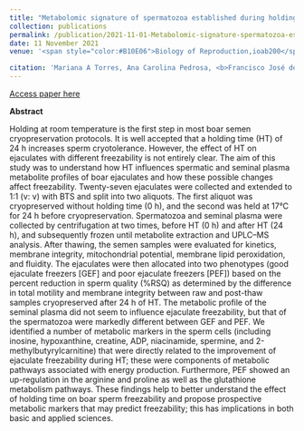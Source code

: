 ```yaml
---
title: "Metabolomic signature of spermatozoa established during holding time is responsible for differences in boar sperm freezability"
collection: publications
permalink: /publication/2021-11-01-Metabolomic-signature-spermatozoa-established-during-HT-responsible-differences-boar-sperm-freezability'
date: 11 November 2021
venue: '<span style="color:#B10E06">Biology of Reproduction,ioab200</span>'

citation: 'Mariana A Torres, Ana Carolina Pedrosa, <b>Francisco José de Novais</b>, Diego V Alkmin, Bruce R Cooper, George S Yasui, Heidge Fukumasu, Zoltan Machaty, André F C de Andrade (2021) Metabolomic signature of spermatozoa established during holding time is responsible for differences in boar sperm freezability. MBiology of Reproduction, ioab200'
---
```


[Access paper here](https://doi.org/10.1093/biolre/ioab200)

<b>Abstract</b>

Holding at room temperature is the first step in most boar semen cryopreservation protocols. It is well accepted that a holding time (HT) of 24 h increases sperm cryotolerance. However, the effect of HT on ejaculates with different freezability is not entirely clear. The aim of this study was to understand how HT influences spermatic and seminal plasma metabolite profiles of boar ejaculates and how these possible changes affect freezability. Twenty-seven ejaculates were collected and extended to 1:1 (v: v) with BTS and split into two aliquots. The first aliquot was cryopreserved without holding time (0 h), and the second was held at 17°C for 24 h before cryopreservation. Spermatozoa and seminal plasma were collected by centrifugation at two times, before HT (0 h) and after HT (24 h), and subsequently frozen until metabolite extraction and UPLC–MS analysis. After thawing, the semen samples were evaluated for kinetics, membrane integrity, mitochondrial potential, membrane lipid peroxidation, and fluidity. The ejaculates were then allocated into two phenotypes (good ejaculate freezers [GEF] and poor ejaculate freezers [PEF]) based on the percent reduction in sperm quality (%RSQ) as determined by the difference in total motility and membrane integrity between raw and post-thaw samples cryopreserved after 24 h of HT. The metabolic profile of the seminal plasma did not seem to influence ejaculate freezability, but that of the spermatozoa were markedly different between GEF and PEF. We identified a number of metabolic markers in the sperm cells (including inosine, hypoxanthine, creatine, ADP, niacinamide, spermine, and 2-methylbutyrylcarnitine) that were directly related to the improvement of ejaculate freezability during HT; these were components of metabolic pathways associated with energy production. Furthermore, PEF showed an up-regulation in the arginine and proline as well as the glutathione metabolism pathways. These findings help to better understand the effect of holding time on boar sperm freezability and propose prospective metabolic markers that may predict freezability; this has implications in both basic and applied sciences.

